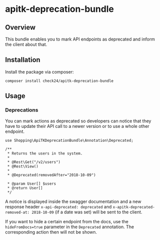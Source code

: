 # apitk-deprecation-bundle

## Overview
This bundle enables you to mark API endpoints as deprecated and inform the client about that.

## Installation
Install the package via composer:
```
composer install check24/apitk-deprecation-bundle
```

## Usage
### Deprecations
You can mark actions as deprecated so developers can notice that they have to update their 
API call to a newer version or to use a whole other endpoint.
```
use Shopping\ApiTKDeprecationBundle\Annotation\Deprecated;

/**
 * Returns the users in the system.
 *
 * @Rest\Get("/v2/users")
 * @Rest\View()
 *
 * @Deprecated(removedAfter="2018-10-09")
 
 * @param User[] $users
 * @return User[]
 */
 ```
 A notice is displayed inside the swagger documentation and a new response header
 `x-api-deprecated: deprecated` and `x-apitk-deprecated-removed-at: 2018-10-09` (if a date was set)
 will be sent to the client.

If you want to hide a certain endpoint from the docs, use the `hideFromDocs=true` parameter in
the `Deprecated` annotation. The corresponding action then will not be shown.
